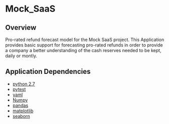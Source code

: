 # Mock_SaaS

## Overview

Pro-rated refund forecast model for the Mock SaaS project.
This Application provides basic support for forecasting pro-rated refunds
in order to provide a company a better understanding of the cash reserves
needed to be kept, daily or montly.

## Application Dependencies

- [python 2.7](https://www.python.org/)
- [pytest](http://doc.pytest.org/en/latest/)
- [yaml](http://yaml.org/)
- [Numpy](http://www.numpy.org/)
- [pandas](http://pandas.pydata.org/)
- [matplotlib](http://matplotlib.org/)
- [seaborn](https://seaborn.github.io/)
